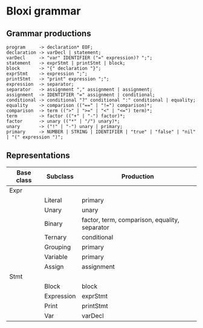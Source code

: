 # Bloxi grammar

## Grammar productions
```
program     -> declaration* EOF;
declaration -> varDecl | statement;
varDecl     -> "var" IDENTIFIER ("=" expression)? ";";
statement   -> exprStmt | printStmt | block;
block       -> "{" declaration "}";
exprStmt    -> expression ";";
printStmt   -> "print" expression ";";
expression  -> separator;
separator   -> assignment "," assignment | assignment;
assignment  -> IDENTIFIER "=" assignment | conditional;
conditional -> conditional "?" conditional ":" conditional | equality;
equality    -> comparison (("==" | "!=") comparison)*;
comparison  -> term ((">" | ">=" | "<" | "<=") term)*;
term        -> factor (("+" | "-") factor)*;
factor      -> unary (("*" | "/") unary)*;
unary       -> ("!" | "-") unary | primary;
primary     -> NUMBER | STRING | IDENTIFIER | "true" | "false" | "nil" | "(" expression ")";
```

## Representations
| Base class | Subclass   | Production                                    |
| ---------- | --------   | ----------                                    |
| Expr       |            |                                               |
|            | Literal    | primary                                       |
|            | Unary      | unary                                         |
|            | Binary     | factor, term, comparison, equality, separator |
|            | Ternary    | conditional                                   |
|            | Grouping   | primary                                       |
|            | Variable   | primary                                       |
|            | Assign     | assignment                                    |
| Stmt       |            |                                               |
|            | Block      | block                                         |
|            | Expression | exprStmt                                      |
|            | Print      | printStmt                                     |
|            | Var        | varDecl                                       |
